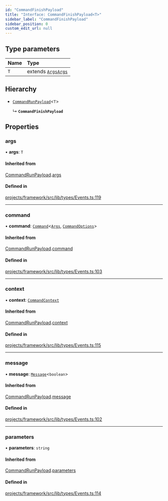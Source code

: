 ```yaml
---
id: "CommandFinishPayload"
title: "Interface: CommandFinishPayload<T>"
sidebar_label: "CommandFinishPayload"
sidebar_position: 0
custom_edit_url: null
---
```


## Type parameters

| Name | Type |
| :------ | :------ |
| `T` | extends [`Args`](../classes/Args)[`Args`](../classes/Args) |

## Hierarchy

- [`CommandRunPayload`](CommandRunPayload)<`T`\>

  ↳ **`CommandFinishPayload`**

## Properties

### args

• **args**: `T`

#### Inherited from

[CommandRunPayload](CommandRunPayload).[args](CommandRunPayload#args)

#### Defined in

[projects/framework/src/lib/types/Events.ts:119](https://github.com/sapphiredev/framework/blob/5a4898f6/src/lib/types/Events.ts#L119)

___

### command

• **command**: [`Command`](../classes/Command)<[`Args`](../classes/Args), [`CommandOptions`](CommandOptions)\>

#### Inherited from

[CommandRunPayload](CommandRunPayload).[command](CommandRunPayload#command)

#### Defined in

[projects/framework/src/lib/types/Events.ts:103](https://github.com/sapphiredev/framework/blob/5a4898f6/src/lib/types/Events.ts#L103)

___

### context

• **context**: [`CommandContext`](CommandContext)

#### Inherited from

[CommandRunPayload](CommandRunPayload).[context](CommandRunPayload#context)

#### Defined in

[projects/framework/src/lib/types/Events.ts:115](https://github.com/sapphiredev/framework/blob/5a4898f6/src/lib/types/Events.ts#L115)

___

### message

• **message**: [`Message`](https://discord.js.org/#/docs/main/stable/class/Message)<`boolean`\>

#### Inherited from

[CommandRunPayload](CommandRunPayload).[message](CommandRunPayload#message)

#### Defined in

[projects/framework/src/lib/types/Events.ts:102](https://github.com/sapphiredev/framework/blob/5a4898f6/src/lib/types/Events.ts#L102)

___

### parameters

• **parameters**: `string`

#### Inherited from

[CommandRunPayload](CommandRunPayload).[parameters](CommandRunPayload#parameters)

#### Defined in

[projects/framework/src/lib/types/Events.ts:114](https://github.com/sapphiredev/framework/blob/5a4898f6/src/lib/types/Events.ts#L114)

